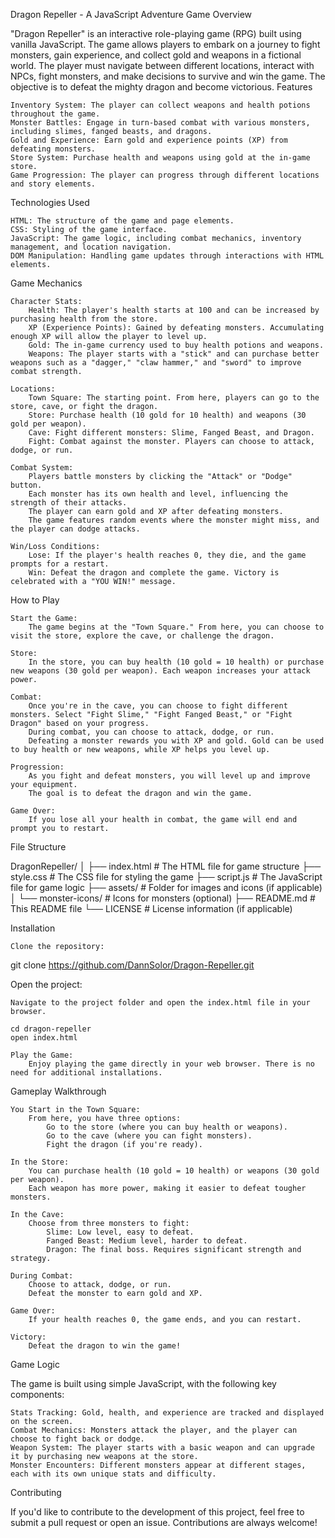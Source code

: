 Dragon Repeller - A JavaScript Adventure Game
Overview

"Dragon Repeller" is an interactive role-playing game (RPG) built using vanilla JavaScript. The game allows players to embark on a journey to fight monsters, gain experience, and collect gold and weapons in a fictional world. The player must navigate between different locations, interact with NPCs, fight monsters, and make decisions to survive and win the game. The objective is to defeat the mighty dragon and become victorious.
Features

    Inventory System: The player can collect weapons and health potions throughout the game.
    Monster Battles: Engage in turn-based combat with various monsters, including slimes, fanged beasts, and dragons.
    Gold and Experience: Earn gold and experience points (XP) from defeating monsters.
    Store System: Purchase health and weapons using gold at the in-game store.
    Game Progression: The player can progress through different locations and story elements.

Technologies Used

    HTML: The structure of the game and page elements.
    CSS: Styling of the game interface.
    JavaScript: The game logic, including combat mechanics, inventory management, and location navigation.
    DOM Manipulation: Handling game updates through interactions with HTML elements.

Game Mechanics

    Character Stats:
        Health: The player's health starts at 100 and can be increased by purchasing health from the store.
        XP (Experience Points): Gained by defeating monsters. Accumulating enough XP will allow the player to level up.
        Gold: The in-game currency used to buy health potions and weapons.
        Weapons: The player starts with a "stick" and can purchase better weapons such as a "dagger," "claw hammer," and "sword" to improve combat strength.

    Locations:
        Town Square: The starting point. From here, players can go to the store, cave, or fight the dragon.
        Store: Purchase health (10 gold for 10 health) and weapons (30 gold per weapon).
        Cave: Fight different monsters: Slime, Fanged Beast, and Dragon.
        Fight: Combat against the monster. Players can choose to attack, dodge, or run.

    Combat System:
        Players battle monsters by clicking the "Attack" or "Dodge" button.
        Each monster has its own health and level, influencing the strength of their attacks.
        The player can earn gold and XP after defeating monsters.
        The game features random events where the monster might miss, and the player can dodge attacks.

    Win/Loss Conditions:
        Lose: If the player's health reaches 0, they die, and the game prompts for a restart.
        Win: Defeat the dragon and complete the game. Victory is celebrated with a "YOU WIN!" message.

How to Play

    Start the Game:
        The game begins at the "Town Square." From here, you can choose to visit the store, explore the cave, or challenge the dragon.

    Store:
        In the store, you can buy health (10 gold = 10 health) or purchase new weapons (30 gold per weapon). Each weapon increases your attack power.

    Combat:
        Once you're in the cave, you can choose to fight different monsters. Select "Fight Slime," "Fight Fanged Beast," or "Fight Dragon" based on your progress.
        During combat, you can choose to attack, dodge, or run.
        Defeating a monster rewards you with XP and gold. Gold can be used to buy health or new weapons, while XP helps you level up.

    Progression:
        As you fight and defeat monsters, you will level up and improve your equipment.
        The goal is to defeat the dragon and win the game.

    Game Over:
        If you lose all your health in combat, the game will end and prompt you to restart.

File Structure

DragonRepeller/
│
├── index.html         # The HTML file for game structure
├── style.css          # The CSS file for styling the game
├── script.js          # The JavaScript file for game logic
├── assets/            # Folder for images and icons (if applicable)
│   └── monster-icons/ # Icons for monsters (optional)
├── README.md          # This README file
└── LICENSE            # License information (if applicable)


Installation

    Clone the repository:

git clone https://github.com/DannSolor/Dragon-Repeller.git

Open the project:

    Navigate to the project folder and open the index.html file in your browser.

    cd dragon-repeller
    open index.html

    Play the Game:
        Enjoy playing the game directly in your web browser. There is no need for additional installations.

Gameplay Walkthrough

    You Start in the Town Square:
        From here, you have three options:
            Go to the store (where you can buy health or weapons).
            Go to the cave (where you can fight monsters).
            Fight the dragon (if you're ready).

    In the Store:
        You can purchase health (10 gold = 10 health) or weapons (30 gold per weapon).
        Each weapon has more power, making it easier to defeat tougher monsters.

    In the Cave:
        Choose from three monsters to fight:
            Slime: Low level, easy to defeat.
            Fanged Beast: Medium level, harder to defeat.
            Dragon: The final boss. Requires significant strength and strategy.

    During Combat:
        Choose to attack, dodge, or run.
        Defeat the monster to earn gold and XP.

    Game Over:
        If your health reaches 0, the game ends, and you can restart.

    Victory:
        Defeat the dragon to win the game!

Game Logic

The game is built using simple JavaScript, with the following key components:

    Stats Tracking: Gold, health, and experience are tracked and displayed on the screen.
    Combat Mechanics: Monsters attack the player, and the player can choose to fight back or dodge.
    Weapon System: The player starts with a basic weapon and can upgrade it by purchasing new weapons at the store.
    Monster Encounters: Different monsters appear at different stages, each with its own unique stats and difficulty.

Contributing

If you'd like to contribute to the development of this project, feel free to submit a pull request or open an issue. Contributions are always welcome!
